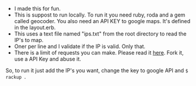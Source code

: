 
<ul>
	<li>I made this for fun.</li>
	<li>This is suppost to run locally. To run it you need ruby, roda and a gem called geocoder. You also need an API KEY to google maps. It's defined in the layout.erb.</li>
	<li>This uses a text file named "ips.txt" from the root directory to read the IP's to map.</li>
	<li>Oner per line and I validate if the IP is valid. Only that.</li>
	<li>There is a limit of requests you can make. Please read it <a href="https://github.com/alexreisner/geocoder">here</a>. Fork it, use a API Key and abuse it.</li>
</ul>
<p>So, to run it just add the IP's you want, change the key to google API and <code>$ rackup </code>.